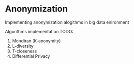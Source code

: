 # Anonymization
Implementing anonymization alogithms in big data enironment

Algorithms implementation TODO:
1. Mondiran (K-anonymity)
2. L-diversity
3. T-closeness
4. Differential Privacy
